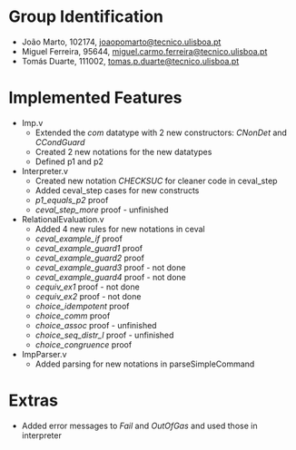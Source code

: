 # Group Identification

 - João Marto, 102174, joaopomarto@tecnico.ulisboa.pt
 - Miguel Ferreira, 95644, miguel.carmo.ferreira@tecnico.ulisboa.pt
 - Tomás Duarte, 111002, tomas.p.duarte@tecnico.ulisboa.pt

# Implemented Features

 - Imp.v
    - Extended the *com* datatype with 2 new constructors: *CNonDet* and *CCondGuard*
    - Created 2 new notations for the new datatypes
    - Defined p1 and p2
 - Interpreter.v
    - Created new notation *CHECKSUC* for cleaner code in ceval_step
    - Added ceval_step cases for new constructs
    - *p1_equals_p2* proof
    - *ceval_step_more* proof - unfinished
 - RelationalEvaluation.v
    - Added 4 new rules for new notations in ceval
    - *ceval_example_if* proof
    - *ceval_example_guard1* proof
    - *ceval_example_guard2* proof
    - *ceval_example_guard3* proof - not done
    - *ceval_example_guard4* proof - not done
    - *cequiv_ex1* proof - not done
    - *cequiv_ex2* proof - not done
    - *choice_idempotent* proof
    - *choice_comm* proof
    - *choice_assoc* proof - unfinished
    - *choice_seq_distr_l* proof - unfinished
    - *choice_congruence* proof
 - ImpParser.v
    - Added parsing for new notations in parseSimpleCommand

# Extras

 - Added error messages to *Fail* and *OutOfGas* and used those in interpreter

